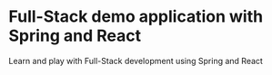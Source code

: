 # Full-Stack demo application with Spring and React
Learn and play with Full-Stack development using Spring and React
